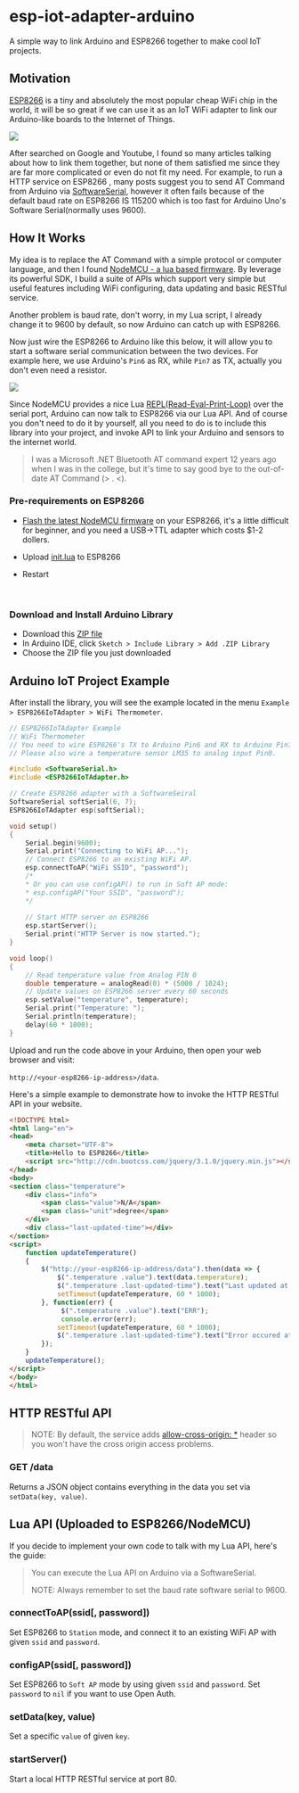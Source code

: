 # esp-iot-adapter-arduino
A simple way to link Arduino and ESP8266 together to make cool IoT projects.



## Motivation

[ESP8266](https://espressif.com/en/products/hardware/esp8266ex/overview) is a tiny and absolutely the most popular cheap WiFi chip in the world, it will be so great if we can use it as an IoT WiFi adapter to link our Arduino-like boards to the Internet of Things.

![](https://evomedia.evothings.com/2015/07/esp8266.jpg)

After searched on Google and Youtube, I found so many articles talking about how to link them together, but none of them satisfied me since they are far more complicated or even do not fit my need. For example, to run a HTTP service on ESP8266 , many posts suggest you to send AT Command from Arduino via [SoftwareSerial](https://www.arduino.cc/en/Reference/SoftwareSerial), however it often fails because of the default baud rate on ESP8266 IS 115200 which is too fast for Arduino Uno's Software Serial(normally uses 9600).



## How It Works

My idea is to replace the AT Command with a simple protocol or computer language, and then I found [NodeMCU - a lua based firmware](https://nodemcu.readthedocs.io/en/master/). By leverage its powerful SDK, I build a suite of APIs which support very simple but useful features including WiFi configuring,  data updating and basic RESTful service. 

Another problem is baud rate, don't worry, in my Lua script, I already change it to 9600 by default, so now Arduino can catch up with ESP8266.

Now just wire the ESP8266 to Arduino like this below, it will allow you to start a software serial communication between the two devices. For example here, we use Arduino's `Pin6` as RX, while `Pin7` as TX, actually you don't even need a resistor.





![](http://1.bp.blogspot.com/-7xvaGr9qh6k/VTAjlqCqorI/AAAAAAAAO5A/znApDt0tW_w/s1600/ESP8266_arduino_basic_bb.png)

Since NodeMCU provides a nice Lua [REPL(Read-Eval-Print-Loop)](https://en.wikipedia.org/wiki/Read%E2%80%93eval%E2%80%93print_loop) over the serial port, Arduino can now talk to ESP8266 via our Lua API. And of course you don't need to do it by yourself, all you need to do is to include this library into your project, and invoke API to link your Arduino and sensors to the internet world.

> I was a Microsoft .NET Bluetooth AT command expert 12 years ago when I was in the college, but it's time to say good bye to the out-of-date AT Command (> . <).



### Pre-requirements on ESP8266

- [Flash the latest NodeMCU firmware](https://nodemcu.readthedocs.io/en/master/en/flash/) on your ESP8266, it's a little difficult for beginner, and you need a USB->TTL adapter which costs $1-2 dollers.

- Upload [init.lua](/MagicCube/esp-iot-adapter-arduino/tree/master/nodemcu-lua/init.lua) to ESP8266

- Restart

  ​

### Download and Install Arduino Library

* Download this [ZIP file](https://codeload.github.com/MagicCube/esp-iot-adapter-arduino/zip/master)
* In Arduino IDE, click `Sketch > Include Library > Add .ZIP Library`
* Choose the ZIP file you just downloaded



## Arduino IoT Project Example

After install the library, you will see the example located in the menu `Example > ESP8266IoTAdapter > WiFi Thermometer`.

```c++
// ESP8266IoTAdapter Example
// WiFi Thermometer
// You need to wire ESP8266's TX to Arduino Pin6 and RX to Arduino Pin7
// Please also wire a temperature sensor LM35 to analog input Pin0.

#include <SoftwareSerial.h>
#include <ESP8266IoTAdapter.h>

// Create ESP8266 adapter with a SoftwareSeiral
SoftwareSerial softSerial(6, 7);
ESP8266IoTAdapter esp(softSerial);

void setup()
{
    Serial.begin(9600);
    Serial.print("Connecting to WiFi AP...");
    // Connect ESP8266 to an existing WiFi AP.
	esp.connectToAP("WiFi SSID", "password");
    /*
    * Or you can use configAP() to run in Soft AP mode:
    * esp.configAP("Your SSID", "password");
    */
  
    // Start HTTP server on ESP8266
    esp.startServer();
    Serial.print("HTTP Server is now started.");
}

void loop()
{
    // Read temperature value from Analog PIN 0
  	double temperature = analogRead(0) * (5000 / 1024);
    // Update values on ESP8266 server every 60 seconds
    esp.setValue("temperature", temperature);
    Serial.print("Temperature: ");
    Serial.println(temperature);
    delay(60 * 1000);
}
```

Upload and run the code above in your Arduino, then open your web browser and visit:

`http://<your-esp8266-ip-address>/data`.

Here's a simple example to demonstrate how to invoke the HTTP RESTful API in your website.

```html
<!DOCTYPE html>
<html lang="en">
<head>
    <meta charset="UTF-8">
    <title>Hello to ESP8266</title>
    <script src="http://cdn.bootcss.com/jquery/3.1.0/jquery.min.js"></script>
</head>
<body>
<section class="temperature">
    <div class="info">
		<span class="value">N/A</span>
		<span class="unit">degree</span>       
    </div>
    <div class="last-updated-time"></div>
</section>
<script>
  	function updateTemperature()
	{
        $("http://your-esp8266-ip-address/data").then(data => {
			$(".temperature .value").text(data.temperature);
			$(".temperature .last-updated-time").text("Last updated at " + new Date());
			setTimeout(updateTemperature, 60 * 1000);
        }, function(err) {
             $(".temperature .value").text("ERR");
             console.error(err);
			setTimeout(updateTemperature, 60 * 1000);
			$(".temperature .last-updated-time").text("Error occured at " + new Date());
        });
	}
    updateTemperature();
</script>
</body>
</html>
```





## HTTP RESTful API

> NOTE: By default, the service adds [allow-cross-origin: *](https://developer.mozilla.org/en-US/docs/Web/HTTP/Access_control_CORS) header so you won't have the cross origin access problems.

### GET /data

Returns a JSON object contains everything in the data you set via `setData(key, value)`.



## Lua API (Uploaded to ESP8266/NodeMCU)

If you decide to implement your own code to talk with my Lua API, here's the guide: 

>  You can execute the Lua API on Arduino via a SoftwareSerial.
>
>  NOTE: Always remember to set the baud rate software serial to 9600.

### connectToAP(ssid[, password])

Set ESP8266 to `Station` mode, and connect it to an existing WiFi AP with given `ssid` and `password`.

### configAP(ssid[, password])
Set ESP8266 to `Soft AP` mode by using given `ssid` and `password`. Set `password` to `nil` if you want to use Open Auth.

### setData(key, value)

Set a specific `value` of given `key`.

### startServer()

Start a local HTTP RESTful service at port 80.
